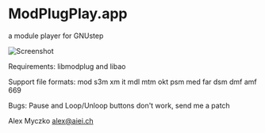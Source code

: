 
# ModPlugPlay.app
a module player for GNUstep

![Screenshot](https://raw.github.com/alexmyczko/ModPlugPlay.app/master/ModPlugPlay.png?raw=true "Screenshot")

Requirements:
    libmodplug and libao

Support file formats:
    mod s3m xm it mdl mtm okt psm med far dsm dmf amf 669

Bugs:
    Pause and Loop/Unloop buttons don't work, send me a patch

Alex Myczko <alex@aiei.ch>
